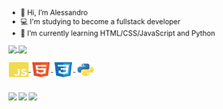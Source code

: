 - 👋 Hi, I’m Alessandro
- 💻 I'm studying to become a fullstack developer 
- 🧠 I’m currently learning HTML/CSS/JavaScript and Python


</div>
  <div>
  <a href="https://github.com/alesmacedo">
  <img align="center" height="180em" src="https://github-readme-stats.vercel.app/api?username=alesmacedo&show_icons=true&theme=dark&include_all_commits=true&count_private=true"/>
  <img align="center" height="140em" src="https://github-readme-stats.vercel.app/api/top-langs/?username=alesmacedo&layout=compact&langs_count=7&theme=dark"/>
</div>
  

<div style="display: inline_block"><br>
  <img align="center" alt="ales-Js" height="30" width="40" src="https://raw.githubusercontent.com/devicons/devicon/master/icons/javascript/javascript-plain.svg">
  <img align="center" alt="ales-HTML" height="30" width="40" src="https://raw.githubusercontent.com/devicons/devicon/master/icons/html5/html5-original.svg">
  <img align="center" alt="ales-CSS" height="30" width="40" src="https://raw.githubusercontent.com/devicons/devicon/master/icons/css3/css3-original.svg">
  <img align="center" alt="ales-Python" height="30" width="40" src="https://raw.githubusercontent.com/devicons/devicon/master/icons/python/python-original.svg">
</div>

##

<div> 
  <a href="https://instagram.com/alesmacedo" target="_blank"><img src="https://img.shields.io/badge/-Instagram-%238650F0?style=for-the-badge&logo=instagram&logoColor=white" target="_blank"></a>
  <a href = "mailto:alesmacedo.s@gmail.com"><img src="https://img.shields.io/badge/-Gmail-%23D62121?style=for-the-badge&logo=gmail&logoColor=white" target="_blank"></a>
  <a href="https://www.linkedin.com/in/alesmacedo" target="_blank"><img src="https://img.shields.io/badge/-LinkedIn-%230077B5?style=for-the-badge&logo=linkedin&logoColor=white" target="_blank"></a> 
</div>


<!---
alesmacedo/alesmacedo is a ✨ special ✨ repository because its `README.md` (this file) appears on your GitHub profile.
You can click the Preview link to take a look at your changes.
--->
